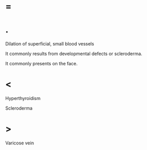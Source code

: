 # =

# .

Dilation of superficial, small blood vessels

It commonly results from developmental defects or scleroderma.

It commonly presents on the face.

# <

Hyperthyroidism

Scleroderma

# >

Varicose vein
